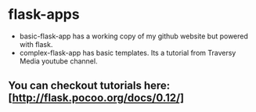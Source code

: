 # flask-apps

* basic-flask-app has a working copy of my github website but powered with flask.
* complex-flask-app has basic templates. Its a tutorial from Traversy Media youtube channel. 

## You can checkout tutorials here: [http://flask.pocoo.org/docs/0.12/]